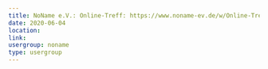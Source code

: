 ```yaml
---
title: NoName e.V.: Online-Treff: https://www.noname-ev.de/w/Online-Treff
date: 2020-06-04
location: 
link: 
usergroup: noname
type: usergroup
---
```

